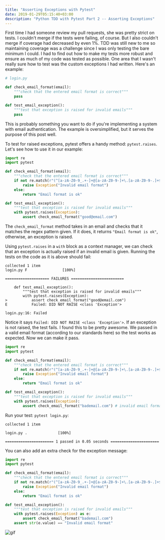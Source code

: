 ```yaml
---
title: "Asserting Exceptions with Pytest"
date: 2019-01-29T05:15:40+03:00
description: "Python TDD with Pytest Part 2 -- Asserting Exceptions"
---
```


First time I had someone review my pull requests, she was pretty strict on tests. I couldn't merge if the tests were failing, of course. But I also couldn't merge if coverage had decreased by even 1%. TDD was still new to me so maintaining coverage was a challenge since I was only testing the bare minimum I could. I had to find out how to make my tests more robust and ensure as much of my code was tested as possible. One area that I wasn't really sure how to test was the custom exceptions I had written. Here's an example:

```python
# login.py

def check_email_format(email):
    """check that the entered email format is correct"""
    pass

def test_email_exception():
    """test that exception is raised for invalid emails"""
    pass
```

This is probably something you want to do if you're implementing a system with email authentication. The example is oversimplified, but it serves the purpose of this post well.

To test for raised exceptions, pytest offers a handy method: `pytest.raises`. Let's see how to use it in our example:

```python
import re
import pytest

def check_email_format(email):
    """check that the entered email format is correct"""
    if not re.match(r"(^[a-zA-Z0-9_.+-]+@[a-zA-Z0-9-]+\.[a-zA-Z0-9-.]+$)", email):
        raise Exception("Invalid email format")
    else:
        return "Email format is ok"

def test_email_exception():
    """test that exception is raised for invalid emails"""
    with pytest.raises(Exception):
        assert check_email_format("good@email.com")
```

The `check_email_format` method takes in an email and checks that it matches the regex pattern given. If it does, it returns `"Email format is ok"`, otherwise, an exception is raised.

Using `pytest.raises` in a `with` block as a context manager, we can check that an exception is actually raised if an invalid email is given. Running the tests on the code as it is above should fail:

```shell
collected 1 item
login.py F                [100%]

==================== FAILURES ========================

    def test_email_exception():
        """test that exception is raised for invalid emails"""
        with pytest.raises(Exception):
>           assert check_email_format("good@email.com")
E           Failed: DID NOT RAISE <class 'Exception'>

login.py:16: Failed
```

Notice it says `Failed: DID NOT RAISE <class 'Exception'>`. If an exception is not raised, the test fails. I found this to be pretty awesome. We passed in a valid email format (according to our standards here) so the test works as expected. Now we can make it pass.

```python
import re
import pytest

def check_email_format(email):
    """check that the entered email format is correct"""
    if not re.match(r"(^[a-zA-Z0-9_.+-]+@[a-zA-Z0-9-]+\.[a-zA-Z0-9-.]+$)", email):
        raise Exception("Invalid email format")
    else:
        return "Email format is ok"

def test_email_exception():
    """test that exception is raised for invalid emails"""
    with pytest.raises(Exception):
        assert check_email_format("bademail.com") # invalid email format to raise exception
```

Run your test: `pytest login.py`:

```shell
collected 1 item

login.py .              [100%]

====================== 1 passed in 0.05 seconds ======================
```

You can also add an extra check for the exception message:

```python
import re
import pytest

def check_email_format(email):
    """check that the entered email format is correct"""
    if not re.match(r"(^[a-zA-Z0-9_.+-]+@[a-zA-Z0-9-]+\.[a-zA-Z0-9-.]+$)", email):
        raise Exception("Invalid email format")
    else:
        return "Email format is ok"

def test_email_exception():
    """test that exception is raised for invalid emails"""
    with pytest.raises(Exception) as e:
        assert check_email_format("bademail.com")
    assert str(e.value) == "Invalid email format"
```

![gif](https://media.giphy.com/media/xTiTnnLkYTDWSOWSHK/giphy.gif)
